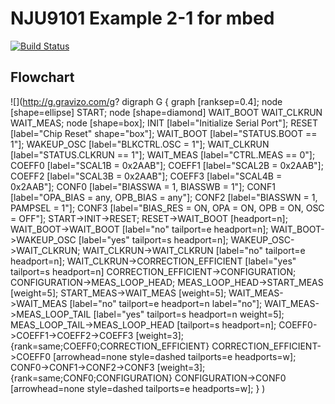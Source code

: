 # NJU9101 Example 2-1 for mbed

[![Build Status](https://travis-ci.org/NewJapanRadio/NJU9101_Example2-1_mbed.svg?branch=master)](https://travis-ci.org/NewJapanRadio/NJU9101_Example2-1_mbed)

## Flowchart

![](http://g.gravizo.com/g?
    digraph G {
        graph [ranksep=0.4];
        node [shape=ellipse] START;
        node [shape=diamond] WAIT_BOOT WAIT_CLKRUN WAIT_MEAS;
        node [shape=box];
        INIT [label="Initialize Serial Port"];
        RESET [label="Chip Reset" shape="box"];
        WAIT_BOOT [label="STATUS.BOOT == 1"];
        WAKEUP_OSC [label="BLKCTRL.OSC = 1"];
        WAIT_CLKRUN [label="STATUS.CLKRUN == 1"];
        WAIT_MEAS [label="CTRL.MEAS == 0"];
        COEFF0 [label="SCAL1B = 0x2AAB"];
        COEFF1 [label="SCAL2B = 0x2AAB"];
        COEFF2 [label="SCAL3B = 0x2AAB"];
        COEFF3 [label="SCAL4B = 0x2AAB"];
        CONF0 [label="BIASSWA = 1, BIASSWB = 1"];
        CONF1 [label="OPA_BIAS = any, OPB_BIAS = any"];
        CONF2 [label="BIASSWN = 1, PAMPSEL = 1"];
        CONF3 [label="BIAS_RES = ON, OPA = ON, OPB = ON, OSC = OFF"];
        START->INIT->RESET;
        RESET->WAIT_BOOT [headport=n];
        WAIT_BOOT->WAIT_BOOT [label="no" tailport=e headport=n];
        WAIT_BOOT->WAKEUP_OSC [label="yes" tailport=s headport=n];
        WAKEUP_OSC->WAIT_CLKRUN;
        WAIT_CLKRUN->WAIT_CLKRUN [label="no" tailport=e headport=n];
        WAIT_CLKRUN->CORRECTION_EFFICIENT [label="yes" tailport=s headport=n]
        CORRECTION_EFFICIENT->CONFIGURATION;
        CONFIGURATION->MEAS_LOOP_HEAD;
        MEAS_LOOP_HEAD->START_MEAS [weight=5];
        START_MEAS->WAIT_MEAS [weight=5];
        WAIT_MEAS->WAIT_MEAS [label="no" tailport=e headport=n label="no"];
        WAIT_MEAS->MEAS_LOOP_TAIL [label="yes" tailport=s headport=n weight=5];
        MEAS_LOOP_TAIL->MEAS_LOOP_HEAD [tailport=s headport=n];
        COEFF0->COEFF1->COEFF2->COEFF3 [weight=3];
        {rank=same;COEFF0;CORRECTION_EFFICIENT}
        CORRECTION_EFFICIENT->COEFF0 [arrowhead=none style=dashed tailports=e headports=w];
        CONF0->CONF1->CONF2->CONF3 [weight=3];
        {rank=same;CONF0;CONFIGURATION}
        CONFIGURATION->CONF0 [arrowhead=none style=dashed tailports=e headports=w];
    }
)
